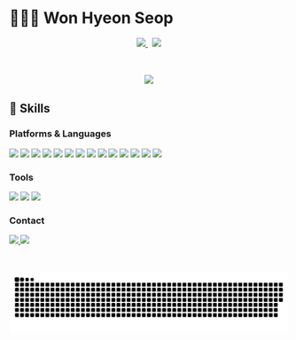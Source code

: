 # 🧑🏻‍💻 Won Hyeon Seop
<div align="center">

<!-- 프로필 정보 그리드 정렬 -->
<div align="center">

<!-- 첫 줄: Top Langs + Solved.ac -->
<span>
  <a href="https://github.com/jogilsang/jogilsang">
    <img height="150" src="https://github-readme-stats.vercel.app/api/top-langs/?username=jogilsang&langs_count=10&layout=compact&theme=dark" />
  </a>
  &nbsp;
  <a href="https://solved.ac/profile/nan7789">
    <img height="150" src="https://mazassumnida.wtf/api/v2/generate_badge?boj=nan7789" />
  </a>
</span>

<!-- 둘째 줄: Trophy -->
<br/><br/>
<a href="https://github.com/ryo-ma/github-profile-trophy">
  <img width="700" src="https://github-profile-trophy.vercel.app/?username=ryo-ma&theme=onedark&row=1&column=7" />
</a>



</div>

</div>


## 💪 Skills

### Platforms & Languages
<p>
  <img src="https://img.shields.io/badge/Java-007396.svg?&style=for-the-badge&logo=openjdk&logoColor=white"/>
  <img src="https://img.shields.io/badge/Spring%20Boot-6DB33F.svg?&style=for-the-badge&logo=springboot&logoColor=white"/>
  <img src="https://img.shields.io/badge/Lombok-EA3324.svg?&style=for-the-badge&logo=lombok&logoColor=white"/>
  <img src="https://img.shields.io/badge/Thymeleaf-005F0F.svg?&style=for-the-badge&logo=thymeleaf&logoColor=white"/>
  <img src="https://img.shields.io/badge/MySQL-4479A1.svg?&style=for-the-badge&logo=mysql&logoColor=white"/>
  <img src="https://img.shields.io/badge/Hibernate-59666C.svg?&style=for-the-badge&logo=hibernate&logoColor=white"/>
  <img src="https://img.shields.io/badge/Node.js-339933.svg?&style=for-the-badge&logo=nodedotjs&logoColor=white"/>
  <img src="https://img.shields.io/badge/Express-000000.svg?&style=for-the-badge&logo=express&logoColor=white"/>
  <img src="https://img.shields.io/badge/C++-00599C.svg?&style=for-the-badge&logo=c%2B%2B&logoColor=white"/>
  <img src="https://img.shields.io/badge/Python-3776AB.svg?&style=for-the-badge&logo=python&logoColor=white"/>
  <img src="https://img.shields.io/badge/JavaScript-F7DF1E.svg?&style=for-the-badge&logo=javascript&logoColor=white"/>
  <img src="https://img.shields.io/badge/HTML5-E34F26.svg?&style=for-the-badge&logo=html5&logoColor=white"/>
  <img src="https://img.shields.io/badge/CSS3-1572B6.svg?&style=for-the-badge&logo=css3&logoColor=white"/>
  <img src="https://img.shields.io/badge/AWS-232F3E.svg?&style=for-the-badge&logo=amazonaws&logoColor=white"/>
</p>

### Tools
<p>
  <img src="https://img.shields.io/badge/Git-F05032.svg?&style=for-the-badge&logo=Git&logoColor=white"/>
  <img src="https://img.shields.io/badge/IntelliJ%20IDEA-000000.svg?&style=for-the-badge&logo=intellijidea&logoColor=white"/>
  <img src="https://img.shields.io/badge/Visual%20Studio%20Code-007ACC.svg?&style=for-the-badge&logo=Visual%20Studio%20Code&logoColor=white"/>
</p>

### Contact
<a href="https://velog.io/@halo_3735/posts">
  <img src="https://img.shields.io/badge/Velog-20C997.svg?&style=for-the-badge&logo=Velog&logoColor=white"/>
</a>
<a href="mailto:kanmar90@gmail.com">
  <img src="https://img.shields.io/badge/kanmar90@gmail.com-D14836?style=for-the-badge&logo=gmail&logoColor=white"/>
</a>







<!-- 셋째 줄: Snake -->
<br/><br/>
<img src="https://github.com/NullisnotFalse/NullisnotFalse/blob/output/github-contribution-grid-snake-dark.svg" />
